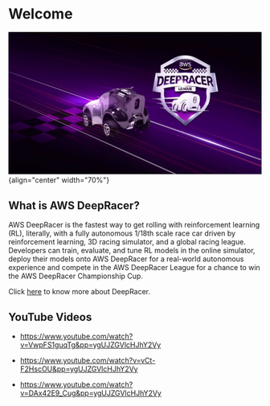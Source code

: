# Welcome

![deepracer](img/ss14.jpeg){align="center" width="70%"}

## What is AWS DeepRacer?

AWS DeepRacer is the fastest way to get rolling with reinforcement learning (RL), literally, with a fully autonomous 1/18th scale race car driven by reinforcement learning, 3D racing simulator, and a global racing league. Developers can train, evaluate, and tune RL models in the online simulator, deploy their models onto AWS DeepRacer for a real-world autonomous experience and compete in the AWS DeepRacer League for a chance to win the AWS DeepRacer Championship Cup.

Click [here](https://aws.amazon.com/deepracer/?nc=sn&loc=1) to know more about DeepRacer.

## YouTube Videos

- <https://www.youtube.com/watch?v=VwpFS1guqTg&pp=ygUJZGVlcHJhY2Vy>

- <https://www.youtube.com/watch?v=vCt-F2HscOU&pp=ygUJZGVlcHJhY2Vy>

- <https://www.youtube.com/watch?v=DAx42E9_Cug&pp=ygUJZGVlcHJhY2Vy>
